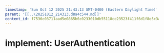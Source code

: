 ```yaml
---
timestamp: 'Sun Oct 12 2025 21:43:13 GMT-0400 (Eastern Daylight Time)'
parent: '[[..\20251012_214313.d8a4c544.md]]'
content_id: f7536c03711aad5e0865b6c0233010db55118ce23523f411f6d1f8e5c3afb909
---
```


# implement: UserAuthentication
